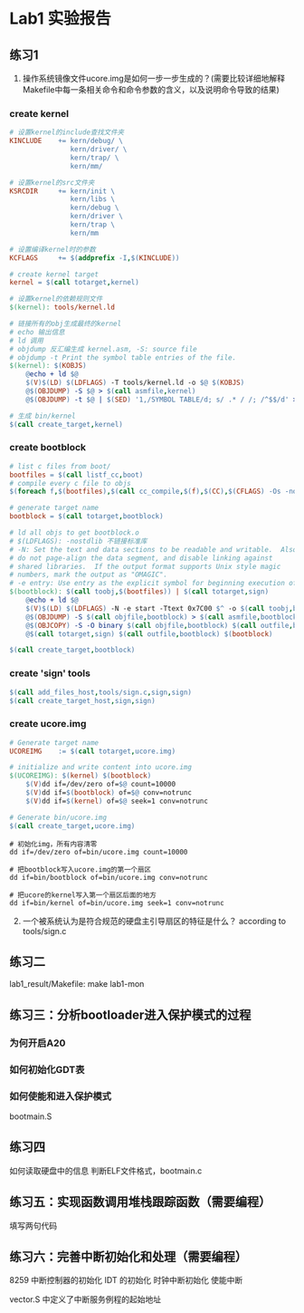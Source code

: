 # Lab1 实验报告

## 练习1
1. 操作系统镜像文件ucore.img是如何一步一步生成的？(需要比较详细地解释Makefile中每一条相关命令和命令参数的含义，以及说明命令导致的结果)

### create kernel
```makefile
# 设置kernel的include查找文件夹
KINCLUDE	+= kern/debug/ \
			   kern/driver/ \
			   kern/trap/ \
			   kern/mm/

# 设置kernel的src文件夹
KSRCDIR		+= kern/init \
			   kern/libs \
			   kern/debug \
			   kern/driver \
			   kern/trap \
			   kern/mm

# 设置编译kernel时的参数
KCFLAGS		+= $(addprefix -I,$(KINCLUDE))

# create kernel target
kernel = $(call totarget,kernel)

# 设置kernel的依赖规则文件
$(kernel): tools/kernel.ld

# 链接所有的obj生成最终的kernel
# echo 输出信息
# ld 调用
# objdump 反汇编生成 kernel.asm, -S: source file
# objdump -t Print the symbol table entries of the file.
$(kernel): $(KOBJS)
	@echo + ld $@
	$(V)$(LD) $(LDFLAGS) -T tools/kernel.ld -o $@ $(KOBJS)
	@$(OBJDUMP) -S $@ > $(call asmfile,kernel)
	@$(OBJDUMP) -t $@ | $(SED) '1,/SYMBOL TABLE/d; s/ .* / /; /^$$/d' > $(call symfile,kernel)

# 生成 bin/kernel
$(call create_target,kernel)

```

### create bootblock
```makefile
# list c files from boot/ 
bootfiles = $(call listf_cc,boot)
# compile every c file to objs
$(foreach f,$(bootfiles),$(call cc_compile,$(f),$(CC),$(CFLAGS) -Os -nostdinc))

# generate target name
bootblock = $(call totarget,bootblock)

# ld all objs to get bootblock.o
# $(LDFLAGS): -nostdlib 不链接标准库
# -N: Set the text and data sections to be readable and writable.  Also,
# do not page-align the data segment, and disable linking against
# shared libraries.  If the output format supports Unix style magic
# numbers, mark the output as "OMAGIC".
# -e entry: Use entry as the explicit symbol for beginning execution of your program, rather than the default entry point.
$(bootblock): $(call toobj,$(bootfiles)) | $(call totarget,sign)
	@echo + ld $@
	$(V)$(LD) $(LDFLAGS) -N -e start -Ttext 0x7C00 $^ -o $(call toobj,bootblock)
	@$(OBJDUMP) -S $(call objfile,bootblock) > $(call asmfile,bootblock)
	@$(OBJCOPY) -S -O binary $(call objfile,bootblock) $(call outfile,bootblock)
	@$(call totarget,sign) $(call outfile,bootblock) $(bootblock)

$(call create_target,bootblock)
```

### create 'sign' tools

```makefile
$(call add_files_host,tools/sign.c,sign,sign)
$(call create_target_host,sign,sign)
```

### create ucore.img

```makefile
# Generate target name
UCOREIMG	:= $(call totarget,ucore.img)

# initialize and write content into ucore.img
$(UCOREIMG): $(kernel) $(bootblock)
	$(V)dd if=/dev/zero of=$@ count=10000
	$(V)dd if=$(bootblock) of=$@ conv=notrunc
	$(V)dd if=$(kernel) of=$@ seek=1 conv=notrunc

# Generate bin/ucore.img
$(call create_target,ucore.img)
```

```shell
# 初始化img，所有内容清零
dd if=/dev/zero of=bin/ucore.img count=10000

# 把bootblock写入ucore.img的第一个扇区
dd if=bin/bootblock of=bin/ucore.img conv=notrunc

# 把ucore的kernel写入第一个扇区后面的地方
dd if=bin/kernel of=bin/ucore.img seek=1 conv=notrunc
```

2. 一个被系统认为是符合规范的硬盘主引导扇区的特征是什么？
	according to tools/sign.c

## 练习二
lab1_result/Makefile: make lab1-mon


## 练习三：分析bootloader进入保护模式的过程

### 为何开启A20

### 如何初始化GDT表

### 如何使能和进入保护模式
 bootmain.S

## 练习四
如何读取硬盘中的信息
判断ELF文件格式，bootmain.c 

## 练习五：实现函数调用堆栈跟踪函数（需要编程）
填写两句代码

## 练习六：完善中断初始化和处理（需要编程）

8259 中断控制器的初始化
IDT 的初始化
时钟中断初始化
使能中断

vector.S 中定义了中断服务例程的起始地址